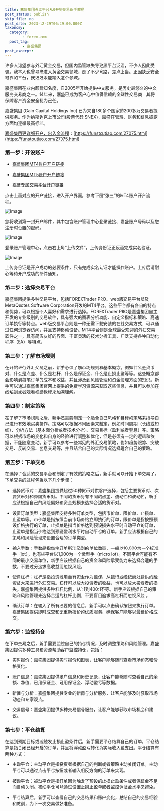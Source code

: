 ```yaml
---
title: 嘉盛集团外汇平台从0开始交易新手教程
post_status: publish
skip_file: no
post_date: 2023-12-29T06:39:00.000Z
taxonomy:
  category:
        - forex-com
  post_tag:
        - 嘉盛集团
post_excerpt: 
---
```

许多人渴望参与外汇黄金交易，但国内监管缺失导致黑平台泛滥，不少人因此受骗。我本人也曾寻求进入黄金交易领域，走了不少弯路，差点上当。正因缺乏安全可靠的平台，我迟迟未能踏入这个领域。

嘉盛集团在业内颇具知名度，自2005年开始提供中文服务，是历史最悠久的中文服务交易商之一。14年来，嘉盛已成为客户心中值得信赖的全球性交易商，其将保障客户资金安全视为己任。

嘉盛集团 (Gain Capital Holdings Inc) 已为来自180多个国家的200多万交易者提供服务。作为纳斯达克上市公司(股票代码:SNEX)，嘉盛在管理、财务和信息披露方面均遵循最高标准。

[嘉盛集团更详细开户，出入金流程](https://funstoutiao.com/27075.html)：[https://funstoutiao.com/27075.html](https://funstoutiao.com/27075.html)

### 第一步：开设账户

* [嘉盛集团MT4账户开户链接](https://s.ssgg.net/jsmt4)

* [嘉盛集团MT5账户开户链接](https://s.ssgg.net/jsmt5)

* [嘉盛专属交易平台开户链接](https://s.ssgg.net/js)

点击上面对应的开户链接，进入开户界面，参考下图“张三”的MT4账户开户流程。

![Image](https://prod-files-secure.s3.us-west-2.amazonaws.com/39ed1227-6d7d-4570-be36-9ccd4a2c4241/7a167aea-686b-400d-af59-4e18eb607a40/640.png?X-Amz-Algorithm=AWS4-HMAC-SHA256&X-Amz-Content-Sha256=UNSIGNED-PAYLOAD&X-Amz-Credential=ASIAZI2LB46675DIYZKG%2F20250605%2Fus-west-2%2Fs3%2Faws4_request&X-Amz-Date=20250605T221308Z&X-Amz-Expires=3600&X-Amz-Security-Token=IQoJb3JpZ2luX2VjEHYaCXVzLXdlc3QtMiJHMEUCIQCMlAFfB82hHbZj249nBbyG7sViDPJjRtBmYDM6N7%2By9gIgQuGAW16dl46eJwrrdc%2FtyR%2F1gzziHGaFrDmPVEMaaQ4q%2FwMIThAAGgw2Mzc0MjMxODM4MDUiDFHuIctCe3GVsxi3IircA00UQgYnWhAWTsUiG1M8dyad0agmKXADjJqn%2Fx2IGHL3laSqnWLFaPGHlIMsUzezuHn9M7xZpsxX4gEmIPjZhk%2BuDcByZ0F4Mq7OorT11MmURhprGZq0j%2Fq4FBfNRqmNjL9A5x6ViCHdvtC7P6bCkx6UFinkO1r8%2BRoXTvQ1hnMnJYOQLLkCo2p%2FiJCw0AqGeIpDEl4qFoanrLLMhdyeTPo6QAeB8IkBdZ1bwkYxMwCaQhtXpPiRMun73GujDXNQT6xFb6KJuJe6j2%2BFM8XFdteXMbKhvz2iVpj94bqX4zSrTYvCSDZ3psFUtpEojngR3FJEw8wzC74upFHjCzr8IkLspmTxsOOgsUMbX9xMO%2Brk2Lu20EHN9XnOGudzFDxCnxyfL7ypOM07Z%2BFz0i7dx8uAei4cNYyIVopP3ng1E80ngU54SHGKlQlApXyaxCuuOnUDmcULwLzBSINHk2gKY7WHFU%2BPVsTtfqSdUkFUD7S0MyEsDCivJBZDKWonK6ttv6JbAEEVR5NDCdKo7BrqHa2pDSNq9Sf0QFOma03c52VpqlC0aVGFGMg2u8d7%2Fq%2FaI7sjkqpbaIChjPnlvOjeH1wmlsdXvq%2B0O8Z6ALxZV%2FgsRT2Lp02XM%2FkIP6j2MKCTiMIGOqUBUfaSS2NqB%2Bmfyo%2FdA2%2FjaiQFR2wQhs1nn3i1Le9MHSbtrAy8kMXvVc1zRQBgwZOhH85zds3Ns2lM3D8baUtdM1Ir%2BiU23mLv2noCVeKatESQmrTftevHY6V1fugQiR8EnpbTzXeUWNzCrU7M3lGRbTNud%2BwOBvun72B49gdfrohC3%2FgMayO28vrzxE5IsnsHcFhVliyWdiKM2jQek3NldYgP9DfS&X-Amz-Signature=919f0163005e403cf0ebc7181c9dc845bb98cd9568a78f97bbb5241de84aafdf&X-Amz-SignedHeaders=host&x-id=GetObject)

您将收到第一封开户邮件，其中包含账户管理中心登录链接、嘉盛账户号码以及您注册时设置的密码。

![Image](https://prod-files-secure.s3.us-west-2.amazonaws.com/39ed1227-6d7d-4570-be36-9ccd4a2c4241/eaa1c6b3-2877-4284-a0e1-530e222c27fb/image.png?X-Amz-Algorithm=AWS4-HMAC-SHA256&X-Amz-Content-Sha256=UNSIGNED-PAYLOAD&X-Amz-Credential=ASIAZI2LB46675DIYZKG%2F20250605%2Fus-west-2%2Fs3%2Faws4_request&X-Amz-Date=20250605T221308Z&X-Amz-Expires=3600&X-Amz-Security-Token=IQoJb3JpZ2luX2VjEHYaCXVzLXdlc3QtMiJHMEUCIQCMlAFfB82hHbZj249nBbyG7sViDPJjRtBmYDM6N7%2By9gIgQuGAW16dl46eJwrrdc%2FtyR%2F1gzziHGaFrDmPVEMaaQ4q%2FwMIThAAGgw2Mzc0MjMxODM4MDUiDFHuIctCe3GVsxi3IircA00UQgYnWhAWTsUiG1M8dyad0agmKXADjJqn%2Fx2IGHL3laSqnWLFaPGHlIMsUzezuHn9M7xZpsxX4gEmIPjZhk%2BuDcByZ0F4Mq7OorT11MmURhprGZq0j%2Fq4FBfNRqmNjL9A5x6ViCHdvtC7P6bCkx6UFinkO1r8%2BRoXTvQ1hnMnJYOQLLkCo2p%2FiJCw0AqGeIpDEl4qFoanrLLMhdyeTPo6QAeB8IkBdZ1bwkYxMwCaQhtXpPiRMun73GujDXNQT6xFb6KJuJe6j2%2BFM8XFdteXMbKhvz2iVpj94bqX4zSrTYvCSDZ3psFUtpEojngR3FJEw8wzC74upFHjCzr8IkLspmTxsOOgsUMbX9xMO%2Brk2Lu20EHN9XnOGudzFDxCnxyfL7ypOM07Z%2BFz0i7dx8uAei4cNYyIVopP3ng1E80ngU54SHGKlQlApXyaxCuuOnUDmcULwLzBSINHk2gKY7WHFU%2BPVsTtfqSdUkFUD7S0MyEsDCivJBZDKWonK6ttv6JbAEEVR5NDCdKo7BrqHa2pDSNq9Sf0QFOma03c52VpqlC0aVGFGMg2u8d7%2Fq%2FaI7sjkqpbaIChjPnlvOjeH1wmlsdXvq%2B0O8Z6ALxZV%2FgsRT2Lp02XM%2FkIP6j2MKCTiMIGOqUBUfaSS2NqB%2Bmfyo%2FdA2%2FjaiQFR2wQhs1nn3i1Le9MHSbtrAy8kMXvVc1zRQBgwZOhH85zds3Ns2lM3D8baUtdM1Ir%2BiU23mLv2noCVeKatESQmrTftevHY6V1fugQiR8EnpbTzXeUWNzCrU7M3lGRbTNud%2BwOBvun72B49gdfrohC3%2FgMayO28vrzxE5IsnsHcFhVliyWdiKM2jQek3NldYgP9DfS&X-Amz-Signature=b30113939be68bd522e0f3fcb115082bfef26ec8e8c79781fcc3b3bef1ed0018&X-Amz-SignedHeaders=host&x-id=GetObject)

登录账户管理中心，点击右上角“上传文件”，上传身份证正反面完成实名验证。

![Image](https://prod-files-secure.s3.us-west-2.amazonaws.com/39ed1227-6d7d-4570-be36-9ccd4a2c4241/54090639-09fc-46b4-a135-e0289f707147/image.png?X-Amz-Algorithm=AWS4-HMAC-SHA256&X-Amz-Content-Sha256=UNSIGNED-PAYLOAD&X-Amz-Credential=ASIAZI2LB46675DIYZKG%2F20250605%2Fus-west-2%2Fs3%2Faws4_request&X-Amz-Date=20250605T221308Z&X-Amz-Expires=3600&X-Amz-Security-Token=IQoJb3JpZ2luX2VjEHYaCXVzLXdlc3QtMiJHMEUCIQCMlAFfB82hHbZj249nBbyG7sViDPJjRtBmYDM6N7%2By9gIgQuGAW16dl46eJwrrdc%2FtyR%2F1gzziHGaFrDmPVEMaaQ4q%2FwMIThAAGgw2Mzc0MjMxODM4MDUiDFHuIctCe3GVsxi3IircA00UQgYnWhAWTsUiG1M8dyad0agmKXADjJqn%2Fx2IGHL3laSqnWLFaPGHlIMsUzezuHn9M7xZpsxX4gEmIPjZhk%2BuDcByZ0F4Mq7OorT11MmURhprGZq0j%2Fq4FBfNRqmNjL9A5x6ViCHdvtC7P6bCkx6UFinkO1r8%2BRoXTvQ1hnMnJYOQLLkCo2p%2FiJCw0AqGeIpDEl4qFoanrLLMhdyeTPo6QAeB8IkBdZ1bwkYxMwCaQhtXpPiRMun73GujDXNQT6xFb6KJuJe6j2%2BFM8XFdteXMbKhvz2iVpj94bqX4zSrTYvCSDZ3psFUtpEojngR3FJEw8wzC74upFHjCzr8IkLspmTxsOOgsUMbX9xMO%2Brk2Lu20EHN9XnOGudzFDxCnxyfL7ypOM07Z%2BFz0i7dx8uAei4cNYyIVopP3ng1E80ngU54SHGKlQlApXyaxCuuOnUDmcULwLzBSINHk2gKY7WHFU%2BPVsTtfqSdUkFUD7S0MyEsDCivJBZDKWonK6ttv6JbAEEVR5NDCdKo7BrqHa2pDSNq9Sf0QFOma03c52VpqlC0aVGFGMg2u8d7%2Fq%2FaI7sjkqpbaIChjPnlvOjeH1wmlsdXvq%2B0O8Z6ALxZV%2FgsRT2Lp02XM%2FkIP6j2MKCTiMIGOqUBUfaSS2NqB%2Bmfyo%2FdA2%2FjaiQFR2wQhs1nn3i1Le9MHSbtrAy8kMXvVc1zRQBgwZOhH85zds3Ns2lM3D8baUtdM1Ir%2BiU23mLv2noCVeKatESQmrTftevHY6V1fugQiR8EnpbTzXeUWNzCrU7M3lGRbTNud%2BwOBvun72B49gdfrohC3%2FgMayO28vrzxE5IsnsHcFhVliyWdiKM2jQek3NldYgP9DfS&X-Amz-Signature=ccdc2f4acb3cde47a98eb035aacea754ecce7acd2c084412b37976f131870602&X-Amz-SignedHeaders=host&x-id=GetObject)

上传身份证是开户成功的必要条件，只有完成实名认证才能操作账户。上传后请耐心等待开户成功的邮件通知。

### 第二步：选择交易平台

嘉盛集团提供多种交易平台，包括FOREXTrader PRO、web版交易平台以及MetaQuotes Software Corporation开发的MT4平台。这些平台都有各自的特点和优势，可以根据个人喜好和需求进行选择。FOREXTrader PRO是嘉盛集团自主开发的专业级别的交易软件，具有强大的图表分析功能、自定义指标和策略、高速订单执行等特点。web版交易平台则是一种无需下载安装的在线交易方式，可以通过任何浏览器访问，并且支持移动设备。MT4平台则是全球最受欢迎的外汇交易软件之一，具有简洁友好的界面、丰富灵活的技术分析工具、广泛支持各种自动化程序（EA）等特点。

### 第三步：了解市场规则

在开始进行外汇交易之前，新手必须了解市场规则和基本概念，例如什么是货币对、什么是点差、什么是杠杆、什么是保证金、什么是止损止盈等等。这些概念都会影响到每笔订单的成本和收益，并且涉及到风险管理和资金管理方面的知识。新手可以通过嘉盛集团官网上提供的免费学习资源来获取这些信息，并且可以参加在线培训或者观看视频教程来加深理解。

### 第四步：制定策略

在了解了市场规则之后，新手还需要制定一个适合自己风格和目标的策略来指导自己进行有效地买卖操作。策略可以根据不同因素来制定，例如时间周期（长线或短线）、分析方法（基本面分析或者技术分析）、交易目标（盈利或者套息）等。策略可以根据市场的变化和自身的经验进行调整和优化，但是必须有一定的逻辑和依据，不能随意变动。新手可以参考一些常见的外汇交易策略，例如趋势跟踪、突破交易、反转交易、套息交易等，并且结合自己的实际情况选择适合自己的策略。

### 第五步：下单交易

在选择了合适的交易平台和制定了有效的策略之后，新手就可以开始下单交易了。下单交易的过程包括以下几个步骤：

* 选择货币对：嘉盛集团提供超过50种货币对供客户选择，包括主要货币对、次要货币对和异国货币对。不同的货币对有不同的点差、流动性和波动性，新手应该根据自己的风险偏好和资金规模来选择合适的货币对。

* 设置订单类型：嘉盛集团支持多种订单类型，包括市价单、限价单、止损单、止盈单等。市价单是指按照当前市场价格立即执行的订单，限价单是指按照预设价格执行的订单，止损单是指当价格达到预设损失水平时自动平仓的订单，止盈单是指当价格达到预设盈利水平时自动平仓的订单。新手应该根据自己的策略和风险管理来设置合理的订单类型。

* 输入手数：手数是指每笔订单所涉及到的单位数量，一般以10,000为一个标准手（lot），也有些平台以1,000为一个微型手（micro lot）。不同平台可能有不同的最小交易单位，新手应该根据自己的资金和风险承受能力来选择合适的手数，不要过分追求高收益而忽视风险。

* 使用杠杆：杠杆是指投资者用自有资金作为担保，从银行或经纪商处提供的融资放大来进行外汇交易。杠杆可以放大投资者的收益，也可以放大投资者的损失。嘉盛集团提供多种杠杆比例，从1:1到400:1不等。新手应该根据自己的策略和风险管理来选择合适的杠杆比例，不要盲目追求高杠杆而忽视风险 。

* 确认订单：在输入了所有必要的信息后，新手可以点击确认按钮来执行订单。嘉盛集团提供即时成交和无重新报价的优质服务，确保客户能够以最佳价格成交。

### 第六步：监控持仓

在下单交易之后，新手需要监控自己的持仓情况，及时调整策略和风险管理。嘉盛集团提供多种工具和资源帮助客户监控持仓，包括：

* 实时报价：嘉盛集团提供实时报价和图表，让客户能够随时查看市场动态和价格变化。

* 账户信息：嘉盛集团提供账户信息和历史记录，让客户能够随时查看自己的余额、净值、已用保证金、可用保证金、浮动盈亏等数据。

* 新闻与分析：嘉盛集团提供专业的新闻与分析服务，让客户能够及时获取市场动态和专家观点。

* 交易信号：嘉盛集团提供多种交易信号服务，让客户能够获取市场机会和建议。

### 第七步：平仓结算

在达到预期目标或者触发止损止盈条件后，新手需要平仓结算自己的订单。平仓结算是指关闭已经开启的订单，并且将浮动盈亏转化为实际收入或支出。平仓结算有两种方式：

* 主动平仓：主动平仓是指投资者根据自己的判断或者策略主动关闭订单。主动平仓可以通过点击平仓按钮或者输入相反方向的订单来实现。

* 被动平仓：被动平仓是指订单因为触发了预设的止损止盈条件或者保证金不足而自动关闭。被动平仓可以通过设置止损止盈单或者监控保证金水平来避免。

* 平仓结算后，新手可以查看自己的交易结果和账户变化，总结自己的交易经验和教训，为下一次交易做好准备。